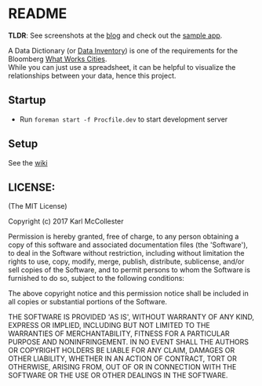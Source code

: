 # README

**TLDR**: See screenshots at the [blog](http://cityilluminated.com/?p=101&preview=true) and check out the [sample app](https://dd-test.herokuapp.com/map/index.html).

A Data Dictionary (or [Data Inventory](http://labs.centerforgov.org/data-governance/data-inventory/)) is one of the requirements for the Bloomberg [What Works Cities](https://whatworkscities.bloomberg.org/certification/).    
While you can just use a spreadsheet, it can be helpful to visualize the relationships between your data, hence this project. 

## Startup
- Run `foreman start -f Procfile.dev` to start development server

## Setup
See the [wiki](https://github.com/mccollek/data-dictionary/wiki/installation)

## LICENSE:

(The MIT License)

Copyright (c) 2017 Karl McCollester

Permission is hereby granted, free of charge, to any person obtaining
a copy of this software and associated documentation files (the
'Software'), to deal in the Software without restriction, including
without limitation the rights to use, copy, modify, merge, publish,
distribute, sublicense, and/or sell copies of the Software, and to
permit persons to whom the Software is furnished to do so, subject to
the following conditions:

The above copyright notice and this permission notice shall be
included in all copies or substantial portions of the Software.

THE SOFTWARE IS PROVIDED 'AS IS', WITHOUT WARRANTY OF ANY KIND,
EXPRESS OR IMPLIED, INCLUDING BUT NOT LIMITED TO THE WARRANTIES OF
MERCHANTABILITY, FITNESS FOR A PARTICULAR PURPOSE AND NONINFRINGEMENT.
IN NO EVENT SHALL THE AUTHORS OR COPYRIGHT HOLDERS BE LIABLE FOR ANY
CLAIM, DAMAGES OR OTHER LIABILITY, WHETHER IN AN ACTION OF CONTRACT,
TORT OR OTHERWISE, ARISING FROM, OUT OF OR IN CONNECTION WITH THE
SOFTWARE OR THE USE OR OTHER DEALINGS IN THE SOFTWARE.

